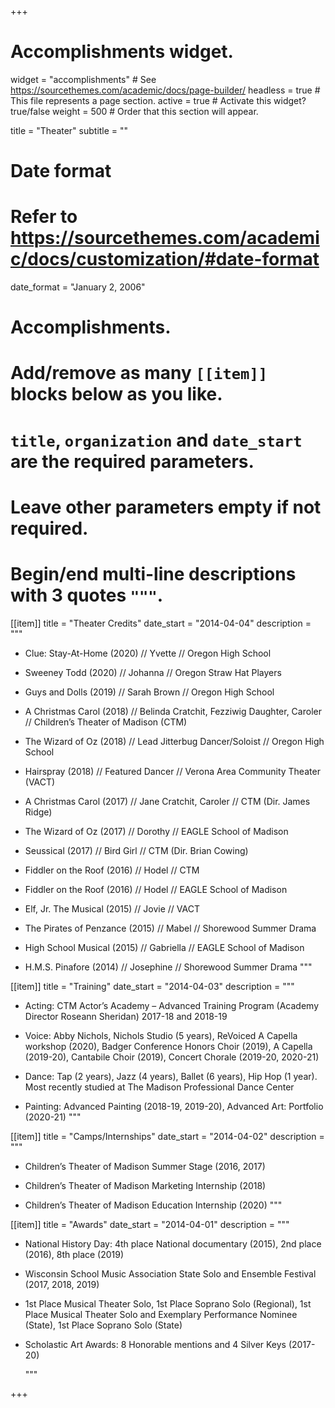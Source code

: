 +++
# Accomplishments widget.
widget = "accomplishments"  # See https://sourcethemes.com/academic/docs/page-builder/
headless = true  # This file represents a page section.
active = true  # Activate this widget? true/false
weight = 500  # Order that this section will appear.

title = "Theater"
subtitle = ""

# Date format
#   Refer to https://sourcethemes.com/academic/docs/customization/#date-format
date_format = "January 2, 2006"

# Accomplishments.
#   Add/remove as many `[[item]]` blocks below as you like.
#   `title`, `organization` and `date_start` are the required parameters.
#   Leave other parameters empty if not required.
#   Begin/end multi-line descriptions with 3 quotes `"""`.

[[item]]
  title = "Theater Credits"
  date_start = "2014-04-04"
  description = """
  
  - Clue: Stay-At-Home (2020) // Yvette // Oregon High School

- Sweeney Todd (2020) // Johanna // Oregon Straw Hat Players

- Guys and Dolls (2019) // Sarah Brown // Oregon High School

- A Christmas Carol (2018) //	Belinda Cratchit, Fezziwig Daughter, Caroler	//	Children’s Theater of Madison (CTM)

- The Wizard of Oz (2018)	//	Lead Jitterbug Dancer/Soloist //	Oregon High School

- Hairspray (2018)		//	Featured Dancer		//	Verona Area Community Theater (VACT)

- A Christmas Carol (2017)	//		Jane Cratchit, Caroler	//	CTM (Dir. James Ridge)

- The Wizard of Oz (2017)		//	Dorothy			//	EAGLE School of Madison

- Seussical (2017)	//			Bird Girl		//	CTM (Dir. Brian Cowing)

- Fiddler on the Roof (2016)		//	Hodel		//		CTM

- Fiddler on the Roof (2016)	//		Hodel		//		EAGLE School of Madison

- Elf, Jr. The Musical (2015)		//	Jovie		//		VACT

- The Pirates of Penzance (2015)	//	Mabel		//		Shorewood Summer Drama

- High School Musical (2015)	//	Gabriella		//	EAGLE School of Madison

- H.M.S. Pinafore (2014)	//		Josephine	//		Shorewood Summer Drama
  """

[[item]]
  title = "Training"
  date_start = "2014-04-03"
  description = """
  
  - Acting: CTM Actor’s Academy – Advanced Training Program (Academy Director Roseann Sheridan) 2017-18 and 2018-19
  
  - Voice: Abby Nichols, Nichols Studio (5 years), ReVoiced A Capella workshop (2020), Badger Conference Honors Choir (2019), A Capella (2019-20), Cantabile Choir (2019), Concert Chorale (2019-20, 2020-21)
  
  - Dance: Tap (2 years), Jazz (4 years), Ballet (6 years), Hip Hop (1 year). Most recently studied at The Madison Professional Dance Center
  
  - Painting: Advanced Painting (2018-19, 2019-20), Advanced Art: Portfolio (2020-21)
  """
  
[[item]]
  title = "Camps/Internships"
  date_start = "2014-04-02"
  description = """

- Children’s Theater of Madison Summer Stage (2016, 2017)

- Children’s Theater of Madison Marketing Internship (2018)

- Children’s Theater of Madison Education Internship (2020)
  """
  
[[item]]
  title = "Awards"
  date_start = "2014-04-01"
  description = """

- National History Day: 4th place National documentary (2015), 2nd place (2016), 8th place (2019)

- Wisconsin School Music Association State Solo and Ensemble Festival (2017, 2018, 2019)

- 1st Place Musical Theater Solo, 1st Place Soprano Solo (Regional), 1st Place Musical Theater Solo and Exemplary Performance Nominee (State), 1st Place Soprano Solo (State)

- Scholastic Art Awards: 8 Honorable mentions and 4 Silver Keys (2017-20)

  """

+++
